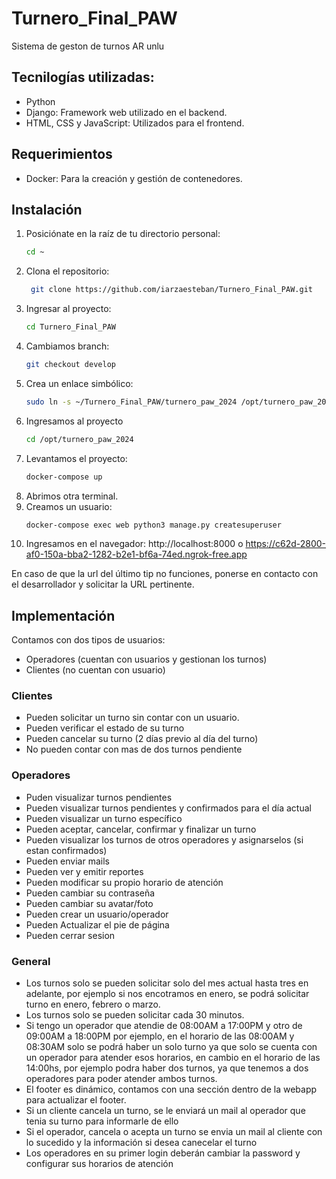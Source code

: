 # Turnero_Final_PAW
Sistema de geston de turnos AR unlu

## Tecnilogías utilizadas:
- Python
- Django: Framework web utilizado en el backend.
- HTML, CSS y JavaScript: Utilizados para el frontend.


## Requerimientos
- Docker: Para la creación y gestión de contenedores.


## Instalación

1. Posiciónate en la raíz de tu directorio personal:
   ```bash
   cd ~

2. Clona el repositorio:
   ```bash
    git clone https://github.com/iarzaesteban/Turnero_Final_PAW.git
3. Ingresar al proyecto:
   ```bash
   cd Turnero_Final_PAW
4. Cambiamos branch:
   ```bash
   git checkout develop
5. Crea un enlace simbólico:
   ```bash
   sudo ln -s ~/Turnero_Final_PAW/turnero_paw_2024 /opt/turnero_paw_2024
6. Ingresamos al proyecto
   ```bash
   cd /opt/turnero_paw_2024
7. Levantamos el proyecto:
   ```bash
   docker-compose up
8. Abrimos otra terminal.
9. Creamos un usuario:
    ```bash
    docker-compose exec web python3 manage.py createsuperuser
10. Ingresamos en el navegador:
   http://localhost:8000 o https://c62d-2800-af0-150a-bba2-1282-b2e1-bf6a-74ed.ngrok-free.app


En caso de que la url del último tip no funciones, ponerse en contacto con el desarrollador y solicitar la URL pertinente.


## Implementación

Contamos con dos tipos de usuarios:
* Operadores (cuentan con usuarios y gestionan los turnos)
* Clientes (no cuentan con usuario)

### Clientes
- Pueden solicitar un turno sin contar con un usuario.
- Pueden verificar el estado de su turno
- Pueden cancelar su turno (2 días previo al día del turno)
- No pueden contar con mas de dos turnos pendiente


### Operadores
- Puden visualizar turnos pendientes
- Pueden visualizar turnos pendientes y confirmados para el día actual
- Pueden visualizar un turno específico
- Pueden aceptar, cancelar, confirmar y finalizar un turno
- Pueden visualizar los turnos de otros operadores y asignarselos (si estan confirmados)
- Pueden enviar mails
- Pueden ver y emitir reportes
- Pueden modificar su propio horario de atención
- Pueden cambiar su contraseña
- Pueden cambiar su avatar/foto
- Pueden crear un usuario/operador
- Pueden Actualizar el pie de página
- Pueden cerrar sesion


### General
- Los turnos solo se pueden solicitar solo del mes actual hasta tres en adelante, por ejemplo si nos encotramos en enero, se podrá solicitar turno en enero, febrero o marzo.
- Los turnos solo se pueden solicitar cada 30 minutos.
- Si tengo un operador que atendie de 08:00AM a 17:00PM y otro de 09:00AM a 18:00PM por ejemplo, en el horario de las 08:00AM y 08:30AM solo se podrá haber un solo turno ya que solo se cuenta con un operador para atender esos horarios, en cambio en el horario de las 14:00hs, por ejemplo podra haber dos turnos, ya que tenemos a dos operadores para poder atender ambos turnos.
- El footer es dinámico, contamos con una sección dentro de la webapp para actualizar el footer.
- Si un cliente cancela un turno, se le enviará un mail al operador que tenia su turno para informarle de ello
- Si el operador, cancela o acepta un turno se envia un mail al cliente con lo sucedido y la información si desea canecelar el turno
- Los operadores en su primer login deberán cambiar la password y configurar sus horarios de atención
